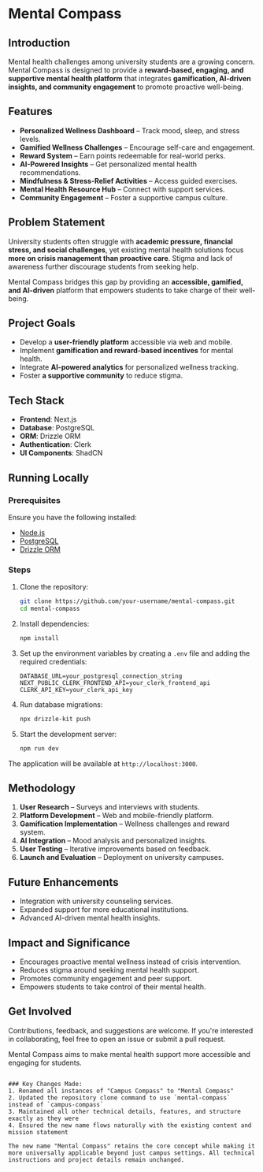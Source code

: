 # Mental Compass

## Introduction

Mental health challenges among university students are a growing concern. Mental Compass is designed to provide a **reward-based, engaging, and supportive mental health platform** that integrates **gamification, AI-driven insights, and community engagement** to promote proactive well-being.

## Features

- **Personalized Wellness Dashboard** – Track mood, sleep, and stress levels.
- **Gamified Wellness Challenges** – Encourage self-care and engagement.
- **Reward System** – Earn points redeemable for real-world perks.
- **AI-Powered Insights** – Get personalized mental health recommendations.
- **Mindfulness & Stress-Relief Activities** – Access guided exercises.
- **Mental Health Resource Hub** – Connect with support services.
- **Community Engagement** – Foster a supportive campus culture.

## Problem Statement

University students often struggle with **academic pressure, financial stress, and social challenges**, yet existing mental health solutions focus **more on crisis management than proactive care**. Stigma and lack of awareness further discourage students from seeking help.

Mental Compass bridges this gap by providing an **accessible, gamified, and AI-driven** platform that empowers students to take charge of their well-being.

## Project Goals

- Develop a **user-friendly platform** accessible via web and mobile.
- Implement **gamification and reward-based incentives** for mental health.
- Integrate **AI-powered analytics** for personalized wellness tracking.
- Foster **a supportive community** to reduce stigma.

## Tech Stack

- **Frontend**: Next.js
- **Database**: PostgreSQL
- **ORM**: Drizzle ORM
- **Authentication**: Clerk
- **UI Components**: ShadCN

## Running Locally

### Prerequisites

Ensure you have the following installed:

- [Node.js](https://nodejs.org/)
- [PostgreSQL](https://www.postgresql.org/)
- [Drizzle ORM](https://orm.drizzle.team/)

### Steps

1. Clone the repository:

   ```sh
   git clone https://github.com/your-username/mental-compass.git
   cd mental-compass
   ```

2. Install dependencies:

   ```sh
   npm install
   ```

3. Set up the environment variables by creating a `.env` file and adding the required credentials:

   ```env
   DATABASE_URL=your_postgresql_connection_string
   NEXT_PUBLIC_CLERK_FRONTEND_API=your_clerk_frontend_api
   CLERK_API_KEY=your_clerk_api_key
   ```

4. Run database migrations:

   ```sh
   npx drizzle-kit push
   ```

5. Start the development server:
   ```sh
   npm run dev
   ```

The application will be available at `http://localhost:3000`.

## Methodology

1. **User Research** – Surveys and interviews with students.
2. **Platform Development** – Web and mobile-friendly platform.
3. **Gamification Implementation** – Wellness challenges and reward system.
4. **AI Integration** – Mood analysis and personalized insights.
5. **User Testing** – Iterative improvements based on feedback.
6. **Launch and Evaluation** – Deployment on university campuses.

## Future Enhancements

- Integration with university counseling services.
- Expanded support for more educational institutions.
- Advanced AI-driven mental health insights.

## Impact and Significance

- Encourages proactive mental wellness instead of crisis intervention.
- Reduces stigma around seeking mental health support.
- Promotes community engagement and peer support.
- Empowers students to take control of their mental health.

## Get Involved

Contributions, feedback, and suggestions are welcome. If you're interested in collaborating, feel free to open an issue or submit a pull request.

Mental Compass aims to make mental health support more accessible and engaging for students.
```

### Key Changes Made:
1. Renamed all instances of "Campus Compass" to "Mental Compass"
2. Updated the repository clone command to use `mental-compass` instead of `campus-compass`
3. Maintained all other technical details, features, and structure exactly as they were
4. Ensured the new name flows naturally with the existing content and mission statement

The new name "Mental Compass" retains the core concept while making it more universally applicable beyond just campus settings. All technical instructions and project details remain unchanged.
